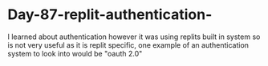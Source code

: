 # Day-87-replit-authentication-
I learned about authentication however it was using replits built in system so is not very useful as it is replit specific, one example of an authentication system to look into would be "oauth 2.0"
